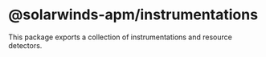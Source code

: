 # @solarwinds-apm/instrumentations

This package exports a collection of instrumentations and resource detectors.
